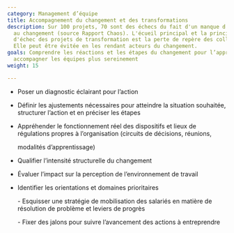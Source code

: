 ```yaml
---
category: Management d’équipe
title: Accompagnement du changement et des transformations
description: Sur 100 projets, 70 sont des échecs du fait d'un manque d'accompagnement
  au changement (source Rapport Chaos). L'écueil principal et la principale cause
  d'échec des projets de transformation est la perte de repère des collaborateurs.
  Elle peut être évitée en les rendant acteurs du changement.
goals: Comprendre les réactions et les étapes du changement pour l’appréhender et
  accompagner les équipes plus sereinement
weight: 15

---
```

* Poser un diagnostic éclairant pour l’action
* Définir les ajustements nécessaires pour atteindre la situation souhaitée, structurer l’action et en préciser les étapes
* Appréhender le fonctionnement réel des dispositifs et lieux de régulations propres à l’organisation (circuits de décisions, réunions,

  modalités d’apprentissage)
* Qualifier l’intensité structurelle du changement
* Évaluer l’impact sur la perception de l’environnement de travail
* Identifier les orientations et domaines prioritaires

  \- Esquisser une stratégie de mobilisation des salariés en matière de résolution de problème et leviers de progrès

  \- Fixer des jalons pour suivre l’avancement des actions à entreprendre